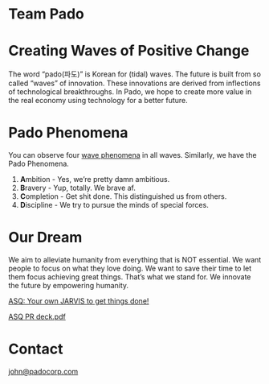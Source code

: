 # Team Pado

# Creating Waves of Positive Change

The word “pado(파도)” is Korean for (tidal) waves. The future is built from so called “waves” of innovation. These innovations are derived from inflections of technological breakthroughs. In Pado, we hope to create more value in the real economy using technology for a better future.

# Pado Phenomena

You can observe four [wave phenomena](https://stickmanphysics.com/stickman-physics-home/unit-10-waves/wave-phenomena/) in all waves. Similarly, we have the Pado Phenomena.

1. **A**mbition - Yes, we’re pretty damn ambitious.
2. **B**ravery - Yup, totally. We brave af.
3. **C**ompletion - Get shit done. This distinguished us from others.
4. **D**iscipline - We try to pursue the minds of special forces.

# Our Dream

We aim to alleviate humanity from everything that is NOT essential. We want people to focus on what they love doing. We want to save their time to let them focus achieving great things. That’s what we stand for. We innovate the future by empowering humanity.

[ASQ: Your own JARVIS to get things done!](https://justasq.it/)

[ASQ PR deck.pdf](https://prod-files-secure.s3.us-west-2.amazonaws.com/01c9f47a-8944-4f12-bebd-587ad5767dac/f937570c-7372-43a3-8226-f68bf096c82c/ASQ_PR_deck.pdf)

# Contact

[john@padocorp.com](mailto:john@padocorp.com)
